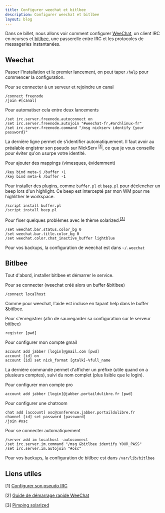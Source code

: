 ```yaml
---
title: Configurer weechat et bitlbee
description: Configurer weechat et bitlbee
layout: blog
---
```

Dans ce billet, nous allons voir comment configurer [WeeChat](http://www.weechat.org/), un client
IRC en ncurses et [bitlbee](http://www.bitlbee.org), une passerelle entre IRC et les protocoles
de messageries instantanées.

## Weechat

Passer l'installation et le premier lancement, on peut taper `/help` pour commencer la
configuration.

Pour se connecter à un serveur et rejoindre un canal

```
/connect freenode
/join #[canal]
```

Pour automatiser cela entre deux lancements

```
/set irc.server.freenode.autoconnect on
/set irc.server.freenode.autojoin "#weechat-fr,#archlinux-fr"
/set irc.server.freenode.command "/msg nickserv identify {your password}"
```

La dernière ligne permet de s'identifier automatiquement. Il faut avoir au préalable engistrer son
pseudo sur NickServ <sup>[[1]](#cite1)</sup>, ce que je vous conseille pour éviter qu'on usurpe votre
identité.

Pour ajouter des mappings (vimesques, évidemment)

```
/key bind meta-j /buffer +1
/key bind meta-k /buffer -1
```

Pour installer des plugins, comme `buffer.pl` et `beep.pl` pour déclencher un beep lors d'un
highlight. Ce beep est intercepté par mon WM pour me highlither le workspace.

```
/script install buffer.pl
/script install beep.pl
```

Pour fixer quelques problèmes avec le thème solarized.<sup>[[3]](#cite3)</sup>

```
/set weechat.bar.status.color_bg 0
/set weechat.bar.title.color_bg 0
/set weechat.color.chat_inactive_buffer lightblue
```

Pour vos backups, la configuration de weechat est dans `~/.weechat`

## Bitlbee

Tout d'abord, installer bitlbee et démarrer le service.

Pour se connecter (weechat créé alors un buffer &bitlbee)

```
/connect localhost
```

Comme pour weechat, l'aide est incluse en tapant help dans le buffer &bitlbee.

Pour s'enregistrer (afin de sauvegarder sa configuration sur le serveur bitlbee)

```
register [pwd]
```

Pour configurer mon compte gmail

```
account add jabber [login]@gmail.com [pwd]
account [id] on
account [id] set nick_format [gtalk]-%full_name
```

La dernière commande permet d'afficher un préfixe (utile quand on a plusieurs comptes), suivi du nom
complet (plus lisible que le login).

Pour configurer mon compte pro

```
account add jabber [login]@jabber.portaildulibre.fr [pwd]
```

Pour configurer une chatroom

```
chat add [account] osc@conference.jabber.portaildulibre.fr
channel [id] set password [password]
/join #osc
```

Pour se connecter automatiquement

```
/server add im localhost -autoconnect
/set irc.server.im.command "/msg &bitlbee identify YOUR_PASS"
/set irc.server.im.autojoin "#osc"
```

Pour vos backups, la configuration de bitlbee est dans `/var/lib/bitlbee`

## Liens utiles

<p id="cite1">[1] <a href="https://freenode.net/kb/answer/registration">Configurer son pseudo IRC</a></p>
<p id="cite2">[2] <a href="http://www.weechat.org/files/doc/stable/weechat_quickstart.fr.html">Guide de démarrage rapide
WeeChat</a></p>
<p id="cite3">[3] <a href="https://gist.github.com/inhies/5145065/raw/7e6027766e719ab19161fd2788b5da924c29c28c/pimping.md">Pimping
solarized</a></p>
